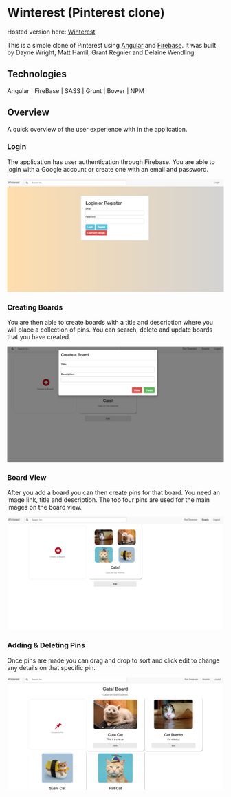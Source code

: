 # Winterest (Pinterest clone)

Hosted version here: [Winterest](https://daynewright.github.io/winterest/)

This is a simple clone of Pinterest using [Angular](https://angularjs.org/) and [Firebase](https://firebase.google.com/). It was built by Dayne Wright, Matt Hamil, Grant Regnier and Delaine Wendling.

## Technologies

Angular | FireBase | SASS | Grunt | Bower | NPM

## Overview

A quick overview of the user experience with in the application.

### Login

The application has user authentication through Firebase.  You are able to login with a Google account or create one with an email and password.

![Login](https://github.com/daynewright/Winterest/blob/gh-pages/lib/img/login.png)

### Creating Boards

You are then able to create boards with a title and description where you will place a collection of pins.  You can search, delete and update boards that you have created.

![CreateBoard](https://github.com/daynewright/Winterest/blob/gh-pages/lib/img/createboard.png)

### Board View

After you add a board you can then create pins for that board.  You need an image link, title and description.  The top four pins are used for the main images on the board view.

![Board](https://github.com/daynewright/Winterest/blob/gh-pages/lib/img/boards.png)

### Adding & Deleting Pins

Once pins are made you can drag and drop to sort and click edit to change any details on that specific pin.

![Pins](https://github.com/daynewright/Winterest/blob/gh-pages/lib/img/pins.png)
